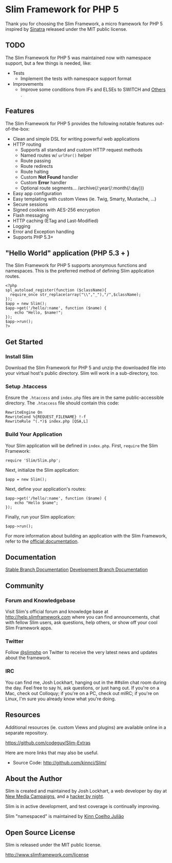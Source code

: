 # Slim Framework for PHP 5

Thank you for choosing the Slim Framework, a micro framework for PHP 5 inspired by [Sinatra](http://sinatrarb.com) released under the MIT public license.

## TODO
The Slim Framework for PHP 5 was maintained now with namespace support, but a few things is needed, like:

* Tests
  * Implement the tests with namespace support format
* Improvements
  * Improve some conditions from IFs and ELSEs to SWITCH and [Others](http://www.slideshare.net/guilhermeblanco/object-calisthenics-applied-to-php) .

## Features

The Slim Framework for PHP 5 provides the following notable features out-of-the-box:

* Clean and simple DSL for writing powerful web applications
* HTTP routing
  * Supports all standard and custom HTTP request methods
  * Named routes w/ `urlFor()` helper
  * Route passing
  * Route redirects
  * Route halting
  * Custom **Not Found** handler
  * Custom **Error** handler
  * Optional route segments... /archive(/:year(/:month(/:day)))
* Easy app configuration
* Easy templating with custom Views (ie. Twig, Smarty, Mustache, ...)
* Secure sessions
* Signed cookies with AES-256 encryption
* Flash messaging
* HTTP caching (ETag and Last-Modified)
* Logging
* Error and Exception handling
* Supports PHP 5.3+

## "Hello World" application (PHP 5.3 + )

The Slim Framework for PHP 5 supports anonymous functions and namespaces. This is the preferred method of defining Slim application routes.

    <?php
    spl_autoload_register(function ($className){
      require_once str_replace(array("\\","_"),"/",$className);
    });
    $app = new Slim();
    $app->get('/hello/:name', function ($name) {
        echo "Hello, $name!";
    });
    $app->run();
    ?>

## Get Started

### Install Slim

Download the Slim Framework for PHP 5 and unzip the downloaded file into your virtual host's public directory. Slim will work in a sub-directory, too.

### Setup .htaccess

Ensure the `.htaccess` and `index.php` files are in the same public-accessible directory. The `.htaccess` file should contain this code:

    RewriteEngine On
    RewriteCond %{REQUEST_FILENAME} !-f
    RewriteRule ^(.*)$ index.php [QSA,L]

### Build Your Application

Your Slim application will be defined in `index.php`. First, `require` the Slim Framework:

    require 'Slim/Slim.php';

Next, initialize the Slim application:

    $app = new Slim();

Next, define your application's routes:

    $app->get('/hello/:name', function ($name) {
        echo "Hello $name";
    });

Finally, run your Slim application:

    $app->run();

For more information about building an application with the Slim Framework, refer to the [official documentation](http://github.com/codeguy/Slim/wiki/Slim-Framework-Documentation).

## Documentation 

[Stable Branch Documentation](http://www.slimframework.com/documentation/stable)
[Development Branch Documentation](http://www.slimframework.com/documentation/develop)

## Community

### Forum and Knowledgebase

Visit Slim's official forum and knowledge base at <http://help.slimframework.com> where you can find announcements, chat with fellow Slim users, ask questions, help others, or show off your cool Slim Framework apps.

### Twitter

Follow [@slimphp](http://www.twitter.com/slimphp) on Twitter to receive the very latest news and updates about the framework.

### IRC

You can find me, Josh Lockhart, hanging out in the ##slim chat room during the day. Feel free to say hi, ask questions, or just hang out. If you're on a Mac, check out Colloquy; if you're on a PC, check out mIRC; if you're on Linux, I'm sure you already know what you're doing.

## Resources

Additional resources (ie. custom Views and plugins) are available online in a separate repository.

<https://github.com/codeguy/Slim-Extras>

Here are more links that may also be useful.

* Source Code:    <http://github.com/kinncj/Slim/>

## About the Author

Slim is created and maintained by Josh Lockhart, a web developer by day at [New Media Campaigns](http://www.newmediacampaigns.com), and a [hacker by night](http://github.com/codeguy).

Slim is in active development, and test coverage is continually improving.

Slim "namespaced" is maintained by [Kinn Coelho Julião](http://kinncj.com.br)

## Open Source License

Slim is released under the MIT public license.

<http://www.slimframework.com/license>
